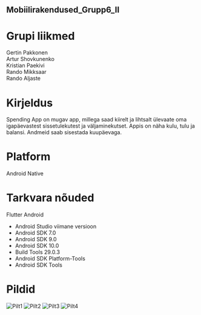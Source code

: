 ## Mobiilirakendused_Grupp6_II

# Grupi liikmed

Gertin Pakkonen<br/>
Artur Shovkunenko<br/>
Kristian Paekivi<br/>
Rando Mikksaar<br/>
Rando Aljaste

# Kirjeldus
Spending App on mugav app, millega saad kiirelt ja lihtsalt ülevaate oma igapäevastest sissetulekutest ja väljaminekutset.  Appis on näha kulu, tulu ja balansi. Andmeid saab sisestada kuupäevaga.

# Platform
Android Native

# Tarkvara nõuded
Flutter 
Android
* Android Studio viimane versioon
* Android SDK 7.0
* Android SDK 9.0
* Android SDK 10.0
* Build Tools 29.0.3 
* Android SDK Platform-Tools 
* Android SDK Tools 

# Pildid

![Pilt1](https://cdn.discordapp.com/attachments/708250423701536853/711311576187011092/unknown.png)
![Pilt2](https://cdn.discordapp.com/attachments/708250423701536853/711311711097061446/unknown.png)
![Pilt3](https://cdn.discordapp.com/attachments/708250423701536853/711311797495398471/unknown.png)
![Pilt4](https://scontent-hel2-1.xx.fbcdn.net/v/t1.15752-9/98359065_3875687212506051_6234914589499195392_n.png?_nc_cat=109&_nc_sid=b96e70&_nc_ohc=ljeObzhov80AX-aAlZ_&_nc_ht=scontent-hel2-1.xx&oh=2b52e6a08bd974cf43a2e5ced5d3d07b&oe=5EE4D0EB)
